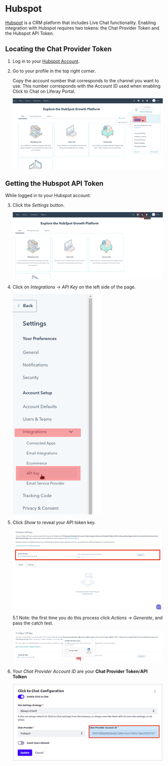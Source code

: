 # Hubspot

[Hubspot](https://www.hubspot.com/) is a CRM platform that includes Live Chat functionality. Enabling integration with Hubspot requires two tokens: the Chat Provider Token and the Hubspot API Token.

## Locating the Chat Provider Token

1. Log in to your [Hubspot Account](https://app.hubspot.com/login).

2. Go to your profile in the top right corner.

    Copy the account number that corresponds to the channel you want to use. This number corresponds with the Account ID used when enabling Click to Chat on Liferay Portal.

    ![Id token](./hubspot/images/01.png)

## Getting the Hubspot API Token


While logged in to your Hubspot account:

3. Click the *Settings* button.

    ![Settings](./hubspot/images/02.png)

4. Click on *Integrations* &rarr; *API Key* on the left side of the page.

    ![Api Key](./hubspot/images/03.png)

5. Click *Show* to reveal your API token key.

    ![Show Api Key](./hubspot/images/04.png) 

    5.1 Note: the first time you do this process click *Actions* &rarr; *Generate*, and pass the catch test.

    ![Catch test](./hubspot/images/05.png) 

6. Your *Chat Provider Account ID* are your **Chat Provider Token**/**API Tolken**

   ![Account ID](./hubspot/images/06.png) 
